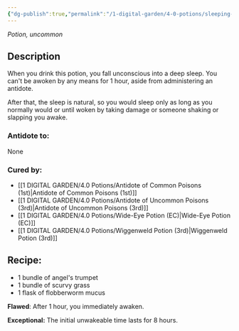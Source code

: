 ```yaml
---
{"dg-publish":true,"permalink":"/1-digital-garden/4-0-potions/sleeping-draught-2nd/"}
---
```


*Potion, uncommon* 

## Description

When you drink this potion, you fall unconscious into a deep sleep. You can't be awoken by any means for 1 hour, aside from administering an antidote. 

After that, the sleep is natural, so you would sleep only as long as you normally would or until woken by taking damage or someone shaking or slapping you awake.

### Antidote to: 
None

### Cured by:
- [[1 DIGITAL GARDEN/4.0 Potions/Antidote of Common Poisons (1st)\|Antidote of Common Poisons (1st)]]
- [[1 DIGITAL GARDEN/4.0 Potions/Antidote of Uncommon Poisons (3rd)\|Antidote of Uncommon Poisons (3rd)]]
- [[1 DIGITAL GARDEN/4.0 Potions/Wide-Eye Potion (EC)\|Wide-Eye Potion (EC)]]
- [[1 DIGITAL GARDEN/4.0 Potions/Wiggenweld Potion (3rd)\|Wiggenweld Potion (3rd)]]

## Recipe:

- 1 bundle of angel's trumpet
- 1 bundle of scurvy grass
- 1 flask of flobberworm mucus

**Flawed**:
After 1 hour, you immediately awaken.

**Exceptional:** 
The initial unwakeable time lasts for 8 hours.